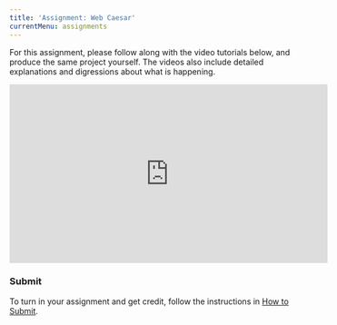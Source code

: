 ```yaml
---
title: 'Assignment: Web Caesar'
currentMenu: assignments
---
```


For this assignment, please follow along with the video tutorials below, and produce the same project yourself. The videos also include detailed explanations and digressions about what is happening.


<iframe width="560" height="315" src="https://www.youtube.com/embed/WNolcSkgnyc?list=PLs5n5nYB22fKReRAcO9TyF2OwnqvZTJlM" frameborder="0" allowfullscreen></iframe>


### Submit

To turn in your assignment and get credit, follow the instructions in [How to Submit][submission-instructions].

[submission-instructions]: ../
